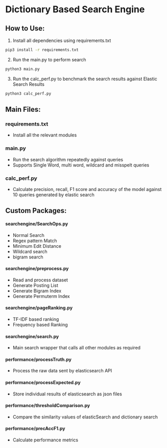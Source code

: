 # Dictionary Based Search Engine

## How to Use:
1. Install all dependencies using requirements.txt
```bash
pip3 install -r requirements.txt
```
2. Run the main.py to perform search
```bash
python3 main.py
```
3. Run the calc_perf.py to benchmark the search results against Elastic Search Results
```bash
python3 calc_perf.py
```

## Main Files:
### requirements.txt
- Install all the relevant modules
### main.py
- Run the search algorithm repeatedly against queries 
- Supports Single Word, multi word, wildcard and misspelt queries
### calc_perf.py
- Calculate precision, recall, F1 score and accuracy of the model against 10 queries generated by elastic search 

## Custom Packages:
#### searchengine/SearchOps.py
- Normal Search
- Regex pattern Match
- Minimum Edit Distance
- Wildcard search
- bigram search
#### searchengine/preprocess.py
- Read and process dataset
- Generate Posting List
- Generate Bigram Index
- Generate Permuterm Index
#### searchengine/pageRanking.py
- TF-IDF based ranking
- Frequency based Ranking
#### searchengine/search.py
- Main search wrapper that calls all other modules as required

#### performance/processTruth.py
- Process the raw data sent by elasticsearch API
#### performance/processExpected.py
- Store individual results of elasticsearch as json files
#### performance/thresholdComparison.py
- Compare the similarity values of elasticSearch and dictionary search
#### performance/precAccF1.py
- Calculate performance metrics